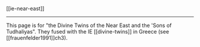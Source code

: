 [[ie-near-east]]

---

This page is for "the Divine Twins of the Near East and the 'Sons of Tudhaliyas". They fused with the IE [[divine-twins]] in Greece (see [[frauenfelder1991]]ch3).